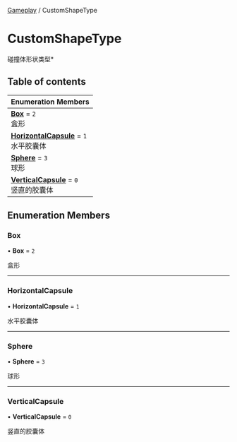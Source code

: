 [Gameplay](../modules/Gameplay.Gameplay.md) / CustomShapeType

# CustomShapeType <Badge type="tip" text="Enumeration" /> <Score text="CustomShapeType" />

碰撞体形状类型*

## Table of contents

| Enumeration Members |
| :-----|
| **[Box](Gameplay.CustomShapeType.md#box)** = ``2`` <br> 盒形|
| **[HorizontalCapsule](Gameplay.CustomShapeType.md#horizontalcapsule)** = ``1`` <br> 水平胶囊体|
| **[Sphere](Gameplay.CustomShapeType.md#sphere)** = ``3`` <br> 球形|
| **[VerticalCapsule](Gameplay.CustomShapeType.md#verticalcapsule)** = ``0`` <br> 竖直的胶囊体|

## Enumeration Members

### Box <Score text="Box" /> 

• **Box** = ``2``

盒形

___

### HorizontalCapsule <Score text="HorizontalCapsule" /> 

• **HorizontalCapsule** = ``1``

水平胶囊体

___

### Sphere <Score text="Sphere" /> 

• **Sphere** = ``3``

球形

___

### VerticalCapsule <Score text="VerticalCapsule" /> 

• **VerticalCapsule** = ``0``

竖直的胶囊体
